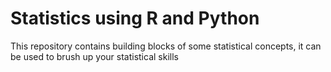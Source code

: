 # Statistics using R and Python
This repository contains building blocks of some statistical concepts, it can be used to brush up your statistical skills

